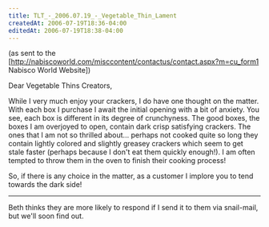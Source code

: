 ```yaml
---
title: TLT_-_2006.07.19_-_Vegetable_Thin_Lament
createdAt: 2006-07-19T18:36-04:00
editedAt: 2006-07-19T18:38-04:00
---
```


(as sent to the [http://nabiscoworld.com/misccontent/contactus/contact.aspx?m=cu_form1 Nabisco World Website])

Dear Vegetable Thins Creators,

While I very much enjoy your crackers, I do have one thought on the matter. With each box I purchase I await the initial opening with a bit of anxiety. You see, each box is different in its degree of crunchyness. The good boxes, the boxes I am overjoyed to open, contain dark crisp satisfying crackers. The ones that I am not so thrilled about... perhaps not cooked quite so long they contain lightly colored and slightly greasey crackers which seem to get stale faster (perhaps because I don't eat them quickly enough!). I am often tempted to throw them in the oven to finish their cooking process!

So, if there is any choice in the matter, as a customer I implore you to tend towards the dark side!

----

Beth thinks they are more likely to respond if I send it to them via snail-mail, but we'll soon find out.

